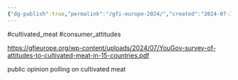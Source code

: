 ```yaml
---
{"dg-publish":true,"permalink":"/gfi-europe-2024/","created":"2024-07-31T17:27:34.869+01:00","updated":"2025-09-28T23:53:35.094+01:00"}
---
```


#cultivated_meat #consumer_attitudes 

https://gfieurope.org/wp-content/uploads/2024/07/YouGov-survey-of-attitudes-to-cultivated-meat-in-15-countries.pdf

public opinion polling on cultivated meat